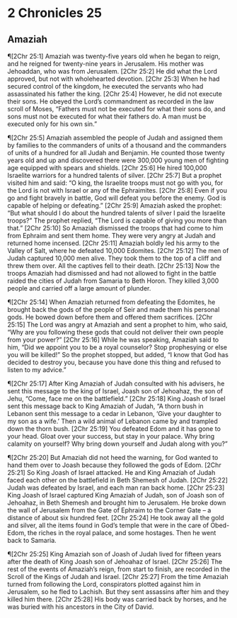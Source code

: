 # 2 Chronicles 25

## Amaziah
¶[2Chr 25:1] Amaziah was twenty-five years old when he began to reign, and he reigned for twenty-nine years in Jerusalem. His mother was Jehoaddan, who was from Jerusalem.
[2Chr 25:2] He did what the Lord approved, but not with wholehearted devotion.
[2Chr 25:3] When he had secured control of the kingdom, he executed the servants who had assassinated his father the king.
[2Chr 25:4] However, he did not execute their sons. He obeyed the Lord’s commandment as recorded in the law scroll of Moses, “Fathers must not be executed for what their sons do, and sons must not be executed for what their fathers do. A man must be executed only for his own sin.”

¶[2Chr 25:5] Amaziah assembled the people of Judah and assigned them by families to the commanders of units of a thousand and the commanders of units of a hundred for all Judah and Benjamin. He counted those twenty years old and up and discovered there were 300,000 young men of fighting age equipped with spears and shields.
[2Chr 25:6] He hired 100,000 Israelite warriors for a hundred talents of silver.
[2Chr 25:7] But a prophet visited him and said: “O king, the Israelite troops must not go with you, for the Lord is not with Israel or any of the Ephraimites.
[2Chr 25:8] Even if you go and fight bravely in battle, God will defeat you before the enemy. God is capable of helping or defeating.”
[2Chr 25:9] Amaziah asked the prophet: “But what should I do about the hundred talents of silver I paid the Israelite troops?” The prophet replied, “The Lord is capable of giving you more than that.”
[2Chr 25:10] So Amaziah dismissed the troops that had come to him from Ephraim and sent them home. They were very angry at Judah and returned home incensed.
[2Chr 25:11] Amaziah boldly led his army to the Valley of Salt, where he defeated 10,000 Edomites.
[2Chr 25:12] The men of Judah captured 10,000 men alive. They took them to the top of a cliff and threw them over. All the captives fell to their death.
[2Chr 25:13] Now the troops Amaziah had dismissed and had not allowed to fight in the battle raided the cities of Judah from Samaria to Beth Horon. They killed 3,000 people and carried off a large amount of plunder.

¶[2Chr 25:14] When Amaziah returned from defeating the Edomites, he brought back the gods of the people of Seir and made them his personal gods. He bowed down before them and offered them sacrifices.
[2Chr 25:15] The Lord was angry at Amaziah and sent a prophet to him, who said, “Why are you following these gods that could not deliver their own people from your power?”
[2Chr 25:16] While he was speaking, Amaziah said to him, “Did we appoint you to be a royal counselor? Stop prophesying or else you will be killed!” So the prophet stopped, but added, “I know that God has decided to destroy you, because you have done this thing and refused to listen to my advice.”

¶[2Chr 25:17] After King Amaziah of Judah consulted with his advisers, he sent this message to the king of Israel, Joash son of Jehoahaz, the son of Jehu, “Come, face me on the battlefield.”
[2Chr 25:18] King Joash of Israel sent this message back to King Amaziah of Judah, “A thorn bush in Lebanon sent this message to a cedar in Lebanon, ‘Give your daughter to my son as a wife.’ Then a wild animal of Lebanon came by and trampled down the thorn bush.
[2Chr 25:19] You defeated Edom and it has gone to your head. Gloat over your success, but stay in your palace. Why bring calamity on yourself? Why bring down yourself and Judah along with you?”

¶[2Chr 25:20] But Amaziah did not heed the warning, for God wanted to hand them over to Joash because they followed the gods of Edom.
[2Chr 25:21] So King Joash of Israel attacked. He and King Amaziah of Judah faced each other on the battlefield in Beth Shemesh of Judah.
[2Chr 25:22] Judah was defeated by Israel, and each man ran back home.
[2Chr 25:23] King Joash of Israel captured King Amaziah of Judah, son of Joash son of Jehoahaz, in Beth Shemesh and brought him to Jerusalem. He broke down the wall of Jerusalem from the Gate of Ephraim to the Corner Gate – a distance of about six hundred feet.
[2Chr 25:24] He took away all the gold and silver, all the items found in God’s temple that were in the care of Obed-Edom, the riches in the royal palace, and some hostages. Then he went back to Samaria.

¶[2Chr 25:25] King Amaziah son of Joash of Judah lived for fifteen years after the death of King Joash son of Jehoahaz of Israel.
[2Chr 25:26] The rest of the events of Amaziah’s reign, from start to finish, are recorded in the Scroll of the Kings of Judah and Israel.
[2Chr 25:27] From the time Amaziah turned from following the Lord, conspirators plotted against him in Jerusalem, so he fled to Lachish. But they sent assassins after him and they killed him there.
[2Chr 25:28] His body was carried back by horses, and he was buried with his ancestors in the City of David.
